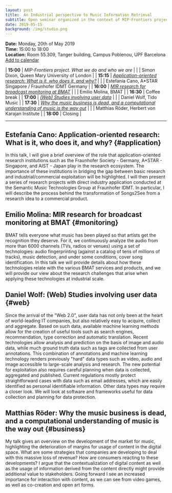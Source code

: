 ```yaml
---
layout: post
title:  An Industrial perspective to Music Information Retrieval
subtitle: Open seminar organized in the context of MIP-Frontiers project to give perspective on specific aspects of MIR
date: 2019-05-15
background: /img/studio.png
---
```


**Date:** Monday, 20th of May 2019 <br>
**Time:** 15:00 to 18:00 <br>
**Location:** Room 55.309, Tanger building, Campus Poblenou, UPF Barcelona
[Add to calendar](https://calendar.google.com/calendar/render?action=TEMPLATE&text=An%20Industrial%20perspective%20to%20Music%20Information%20Retrieval&dates=20190520T130000Z/20190520T160000Z&details=Seminar%20in%20the%20context%20of%20the%20European%20training%20network%20MIP-Frontiers%0Ahttp%3A%2F%2Fmip-frontiers.eu%2F2019%2F05%2F15%2Fseminar.html&location=Room%2055.309%2C%20Tanger%20building%2C%20Campus%20Poblenou%2C%20UPF%2C%20Barcelona)

| **15:00** | _MIP-Frontiers project. What we do and who we are_ |
| | Simon Dixon, Queen Mary University of London |
| **15:15** | [_Application-oriented research: What is it, who does it, and why?_](#application) |
| | Estefania Cano, A\*STAR Singapore / Fraunhofer IDMT Germany |
| **16:00** | [_MIR research for broadcast monitoring at BMAT_](#monitoring) |
| | Emilio Molina, BMAT |
| **16:30** | Coffee break |
| **17:00** | [_(Web) Studies involving user data_](#web) |
| | Daniel Wolf, Tido Music |
| **17:30** | [_Why the music business is dead, and a computational understanding of music is the way out_](#business) |
| | Matthias Röder, Herbert von Karajan Institute |
| **18:00** | Closing |

---

## **Estefanía Cano**: Application-oriented research: What is it, who does it, and why? {#application}

In this talk, I will give a brief overview of the role that application-oriented research institutions such as the Fraunhofer Society - Germany, A\*STAR - Singapore, and AIST - Japan play in the research ecosystem. The importance of these institutions in bridging the gap between basic research and industrial/commercial exploitation will be highlighted. I will then present a series of research projects with direct industry application conducted at the Semantic Music Technologies Group at Fraunhofer IDMT. In particular, I will describe the process behind the transformation of Songs2See from a research idea to a commercial product.
 
## **Emilio Molina**: MIR research for broadcast monitoring at BMAT {#monitoring}

BMAT tells everyone what music has been played so that artists get the recognition they deserve. For it, we continuously analyze the audio from more than 6000 channels (TVs, radios or venues) using a set of technologies: audio fingerprinting (against a catalog of tens of millions of tracks), music detection, and under some conditions, cover song identification. In this talk we will provide details about how these technologies relate with the various BMAT services and products, and we will provide our view about the research challenges that arise when applying these technologies at industrial scale.
 
## **Daniel Wolf**: (Web) Studies involving user data {#web}

Since the arrival of the "Web 2.0", user data has not only been at the heart of world-leading IT companies, but also relatively easy to acquire, collect and aggregate. Based on such data, available machine learning methods allow for the creation of useful tools such as search engines, recommendation, type correction and automatic translation. Recent technologies allow analysis and prediction on the basis of image and audio data, while much ground truth data such as tags are collected from user annotations. This combination of annotations and machine learning technology renders previously "hard" data types such as video, audio and image accessible to large-scale analysis and research. The new potential for exploitation also requires careful planning when data is collected, aggregated and published. Current regulations mostly protect straightforward cases with data such as email addresses, which are easily identified as personal identifiable information. Other data types may require a closer look. We will look at software and frameworks useful for data collection and planning for data protection.

## **Matthias Röder**: Why the music business is dead, and a computational understanding of music is the way out {#business}

My talk gives an overview on the development of the market for music, highlighting the deterioration of margins for usage of content in the digital space. What are some strategies that companies are developing to deal with this massive loss of revenue? How are consumers reacting to these developments? I argue that the contextualization of digital content as well as the usage of information derived from the content directly might provide additional value to stakeholders. Going forward I see an increased importance for interaction with content, as we can see from video games, as well as co-creation and open art forms.
